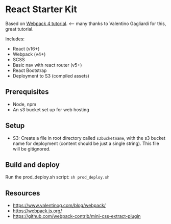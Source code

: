 # React Starter Kit
Based on [Webpack 4 tutorial](https://www.valentinog.com/blog/webpack/). <-- many thanks to
Valentino Gagliardi for this, great tutorial.

Includes:
- React (v16+)
- Webpack (v4+)
- SCSS
- Basic nav with react router (v5+)
- React Bootstrap
- Deployment to S3 (compiled assets)

## Prerequisites
- Node, npm
- An s3 bucket set up for web hosting

## Setup
- S3: Create a file in root directory called `s3bucketname`, with the s3 bucket name for deployment (content should be just a single string). This file will be gitignored.

## Build and deploy
Run the prod_deploy.sh script: `sh prod_deploy.sh`

## Resources
- https://www.valentinog.com/blog/webpack/
- https://webpack.js.org/
- https://github.com/webpack-contrib/mini-css-extract-plugin
